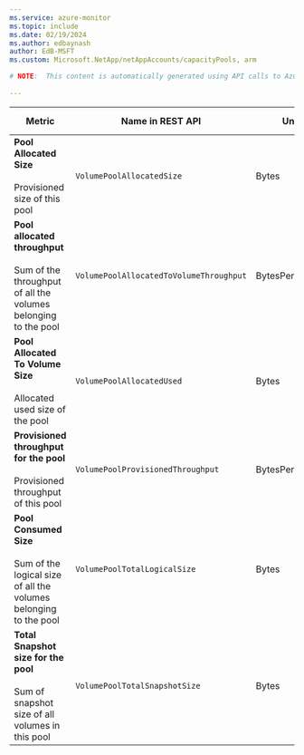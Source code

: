 ```yaml
---
ms.service: azure-monitor
ms.topic: include
ms.date: 02/19/2024
ms.author: edbaynash
author: EdB-MSFT
ms.custom: Microsoft.NetApp/netAppAccounts/capacityPools, arm

# NOTE:  This content is automatically generated using API calls to Azure. Any edits made on these files will be overwritten in the next run of the script. 
 
---
```



|Metric|Name in REST API|Unit|Aggregation|Dimensions|Time Grains|DS Export|
|---|---|---|---|---|---|---|
|**Pool Allocated Size**<br><br>Provisioned size of this pool |`VolumePoolAllocatedSize` |Bytes |Average, Total |\<none\>|PT5M, PT15M, PT30M, PT1H, PT6H, PT12H, P1D |Yes|
|**Pool allocated throughput**<br><br>Sum of the throughput of all the volumes belonging to the pool |`VolumePoolAllocatedToVolumeThroughput` |BytesPerSecond |Average |\<none\>|PT5M, PT15M, PT30M, PT1H, PT6H, PT12H, P1D |Yes|
|**Pool Allocated To Volume Size**<br><br>Allocated used size of the pool |`VolumePoolAllocatedUsed` |Bytes |Average |\<none\>|PT5M, PT15M, PT30M, PT1H, PT6H, PT12H, P1D |Yes|
|**Provisioned throughput for the pool**<br><br>Provisioned throughput of this pool |`VolumePoolProvisionedThroughput` |BytesPerSecond |Average |\<none\>|PT5M, PT15M, PT30M, PT1H, PT6H, PT12H, P1D |Yes|
|**Pool Consumed Size**<br><br>Sum of the logical size of all the volumes belonging to the pool |`VolumePoolTotalLogicalSize` |Bytes |Average, Total |\<none\>|PT5M, PT15M, PT30M, PT1H, PT6H, PT12H, P1D |Yes|
|**Total Snapshot size for the pool**<br><br>Sum of snapshot size of all volumes in this pool |`VolumePoolTotalSnapshotSize` |Bytes |Average |\<none\>|PT5M, PT15M, PT30M, PT1H, PT6H, PT12H, P1D |Yes|